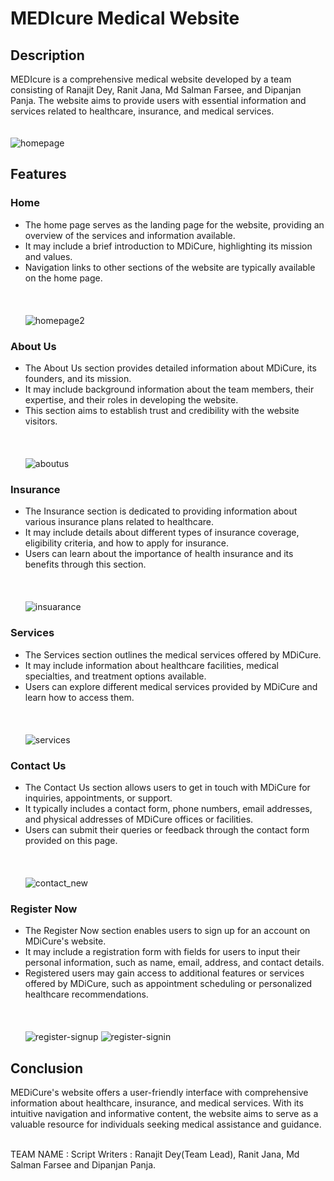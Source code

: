 # MEDIcure Medical Website

## Description
MEDIcure is a comprehensive medical website developed by a team consisting of Ranajit Dey, Ranit Jana, Md Salman Farsee, and Dipanjan Panja. The website aims to provide users with essential information and services related to healthcare, insurance, and medical services. <br> <br> <br>
![homepage](https://github.com/mdsalmanfarsee/Script_writers_EC105B/assets/131802142/c18017fb-b52f-4e1e-823e-28c99e9d06c0)

## Features

### Home
- The home page serves as the landing page for the website, providing an overview of the services and information available.<br>
- It may include a brief introduction to MDiCure, highlighting its mission and values.<br>
- Navigation links to other sections of the website are typically available on the home page.<br> <br> <br> <br>
![homepage2](https://github.com/mdsalmanfarsee/Script_writers_EC105B/assets/131802142/e8188a23-9426-4f3a-884d-b63807c60f93)

### About Us
- The About Us section provides detailed information about MDiCure, its founders, and its mission.<br>
- It may include background information about the team members, their expertise, and their roles in developing the website.<br>
- This section aims to establish trust and credibility with the website visitors.<br> <br> <br> <br>
![aboutus](https://github.com/mdsalmanfarsee/Script_writers_EC105B/assets/131802142/de4286e2-9731-4731-95d1-532fd899848b)

### Insurance
- The Insurance section is dedicated to providing information about various insurance plans related to healthcare.<br>
- It may include details about different types of insurance coverage, eligibility criteria, and how to apply for insurance.<br>
- Users can learn about the importance of health insurance and its benefits through this section.<br> <br> <br> <br>
![insuarance](https://github.com/mdsalmanfarsee/Script_writers_EC105B/assets/131802142/f41c5c9c-28a4-4305-8424-9441b833bcf7)

### Services
- The Services section outlines the medical services offered by MDiCure.<br>
- It may include information about healthcare facilities, medical specialties, and treatment options available.<br>
- Users can explore different medical services provided by MDiCure and learn how to access them.<br> <br> <br> <br>
![services](https://github.com/mdsalmanfarsee/Script_writers_EC105B/assets/131802142/ef875361-efbc-4d78-9d06-83a4b87b863d)

### Contact Us
- The Contact Us section allows users to get in touch with MDiCure for inquiries, appointments, or support.<br>
- It typically includes a contact form, phone numbers, email addresses, and physical addresses of MDiCure offices or facilities.<br>
- Users can submit their queries or feedback through the contact form provided on this page.<br> <br> <br> <br>
![contact_new](https://github.com/mdsalmanfarsee/Script_writers_EC105B/assets/131802142/a690371f-a4b0-46f7-b2df-4663ce1f5f76)

### Register Now
- The Register Now section enables users to sign up for an account on MDiCure's website.<br>
- It may include a registration form with fields for users to input their personal information, such as name, email, address, and contact details.<br>
- Registered users may gain access to additional features or services offered by MDiCure, such as appointment scheduling or personalized healthcare recommendations.<br> <br> <br> <br>
![register-signup](https://github.com/mdsalmanfarsee/Script_writers_EC105B/assets/131802142/5ed39161-80ad-4908-ae5f-115d1c4b6c13)
![register-signin](https://github.com/mdsalmanfarsee/Script_writers_EC105B/assets/131802142/1af6b3dc-7367-454c-a688-1a479492728a)

## Conclusion
MEDiCure's website offers a user-friendly interface with comprehensive information about healthcare, insurance, and medical services. With its intuitive navigation and informative content, the website aims to serve as a valuable resource for individuals seeking medical assistance and guidance.<br> <br>

TEAM NAME : Script Writers : Ranajit Dey(Team Lead), Ranit Jana, Md Salman Farsee and Dipanjan Panja.
